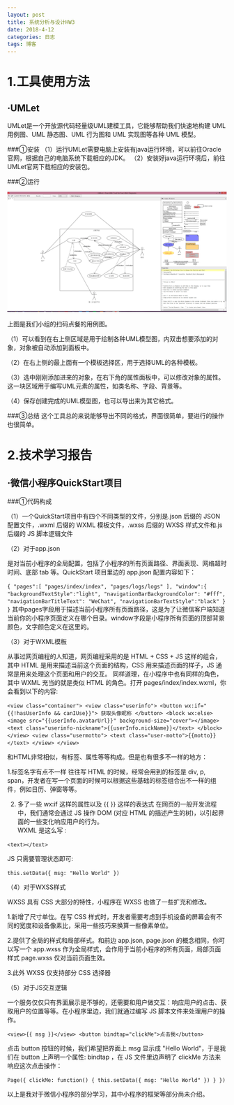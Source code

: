 ```yaml
---
layout: post
title: 系统分析与设计HW3
date: 2018-4-12
categories: 日志
tags: 博客
---
```

# 1.工具使用方法

## ·UMLet

 UMLet是一个开放源代码轻量级UML建模工具，它能够帮助我们快速地构建 UML 用例图、UML 静态图、UML 行为图和 UML 实现图等各种 UML 模型。

###①安装
 （1）运行UMLet需要电脑上安装有java运行环境，可以前往Oracle官网，根据自己的电脑系统下载相应的JDK。
 （2）安装好java运行环境后，前往UMLet官网下载相应的安装包。

###②运行

![UMLet](https://github.com/MengfanHe/photoes/raw/master/UMLet%E4%BA%8B%E4%BE%8B.png)

 上图是我们小组的扫码点餐的用例图。

 （1）可以看到在右上侧区域是用于绘制各种UML模型图，内双击想要添加的对象，对象被自动添加到面板中。

 （2）在右上侧的最上面有一个模板选择区，用于选择UML的各种模板。

 （3）选中刚刚添加进来的对象，在右下角的属性面板中，可以修改对象的属性。这一块区域用于编写UML元素的属性，如类名称、字段、背景等。

 （4）保存创建完成的UML模型图，也可以导出来为其它格式。

###③总结
 这个工具总的来说能够导出不同的格式，界面很简单，要进行的操作也很简单。


# 2.技术学习报告

## ·微信小程序QuickStart项目

###①代码构成

 （1）一个QuickStart项目中有四个不同类型的文件，分别是.json 后缀的 JSON 配置文件，.wxml 后缀的 WXML 模板文件，.wxss 后缀的 WXSS 样式文件和.js 后缀的 JS 脚本逻辑文件

 （2）对于app.json 

 是对当前小程序的全局配置，包括了小程序的所有页面路径、界面表现、网络超时时间、底部 tab 等。QuickStart 项目里边的 app.json 配置内容如下：

`{
  "pages":[
    "pages/index/index",
    "pages/logs/logs"
  ],
  "window":{
    "backgroundTextStyle":"light",
    "navigationBarBackgroundColor": "#fff",
    "navigationBarTitleText": "WeChat",
    "navigationBarTextStyle":"black"
  }
}` 
 其中pages字段用于描述当前小程序所有页面路径，这是为了让微信客户端知道当前你的小程序页面定义在哪个目录。window字段是小程序所有页面的顶部背景颜色，文字颜色定义在这里的。

 （3）对于WXML模板

 从事过网页编程的人知道，网页编程采用的是 HTML + CSS + JS 这样的组合，其中 HTML 是用来描述当前这个页面的结构，CSS 用来描述页面的样子，JS 通常是用来处理这个页面和用户的交互。
 同样道理，在小程序中也有同样的角色，其中 WXML 充当的就是类似 HTML 的角色。打开 pages/index/index.wxml，你会看到以下的内容:

`<view class="container">
  <view class="userinfo">
    <button wx:if="{{!hasUserInfo && canIUse}}"> 获取头像昵称 </button>
    <block wx:else>
      <image src="{{userInfo.avatarUrl}}" background-size="cover"></image>
      <text class="userinfo-nickname">{{userInfo.nickName}}</text>
    </block>
  </view>
  <view class="usermotto">
    <text class="user-motto">{{motto}}</text>
  </view>
</view>`

 和HTML非常相似，有标签、属性等等构成。但是也有很多不一样的地方：

 1.标签名字有点不一样 往往写 HTML 的时候，经常会用到的标签是 div, p, span，开发者在写一个页面的时候可以根据这些基础的标签组合出不一样的组件，例如日历、弹窗等等。

 2. 多了一些 wx:if 这样的属性以及 {{ }} 这样的表达式 在网页的一般开发流程中，我们通常会通过 JS 操作 DOM (对应 HTML 的描述产生的树)，以引起界面的一些变化响应用户的行为。    
 WXML 是这么写 :

`<text></text>`

 JS 只需要管理状态即可:

`this.setData({ msg: "Hello World" })`

 （4）对于WXSS样式

 WXSS 具有 CSS 大部分的特性，小程序在 WXSS 也做了一些扩充和修改。

 1.新增了尺寸单位。在写 CSS 样式时，开发者需要考虑到手机设备的屏幕会有不同的宽度和设备像素比，采用一些技巧来换算一些像素单位。

 2.提供了全局的样式和局部样式。和前边 app.json, page.json 的概念相同，你可以写一个 app.wxss 作为全局样式，会作用于当前小程序的所有页面，局部页面样式 page.wxss 仅对当前页面生效。

 3.此外 WXSS 仅支持部分 CSS 选择器

 （5）对于JS交互逻辑

 一个服务仅仅只有界面展示是不够的，还需要和用户做交互：响应用户的点击、获取用户的位置等等。在小程序里边，我们就通过编写 JS 脚本文件来处理用户的操作。

`<view>{{ msg }}</view>
<button bindtap="clickMe">点击我</button>`

 点击 button 按钮的时候，我们希望把界面上 msg 显示成 "Hello World"，于是我们在 button 上声明一个属性: bindtap ，在 JS 文件里边声明了 clickMe 方法来响应这次点击操作：

 `Page({
  clickMe: function() {
    this.setData({ msg: "Hello World" })
  }
})`

 以上是我对于微信小程序的部分学习，其中小程序的框架等部分尚未介绍。